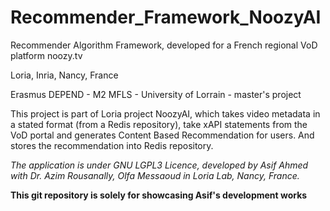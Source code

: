 # Recommender_Framework_NoozyAI
Recommender Algorithm Framework, developed for a French regional VoD platform noozy.tv

Loria, Inria, Nancy, France

Erasmus DEPEND - M2 MFLS - University of Lorrain - master's project



This project is part of Loria project NoozyAI, 
which takes video metadata in a stated format (from a Redis repository), take xAPI statements from the VoD portal and generates Content Based Recommendation for users. And stores the recommendation into Redis repository.


*The application is under GNU LGPL3 Licence, developed by Asif Ahmed with Dr. Azim Rousanally, Olfa Messaoud in Loria Lab, Nancy, France.*

**This git repository is solely for showcasing Asif's development works**
